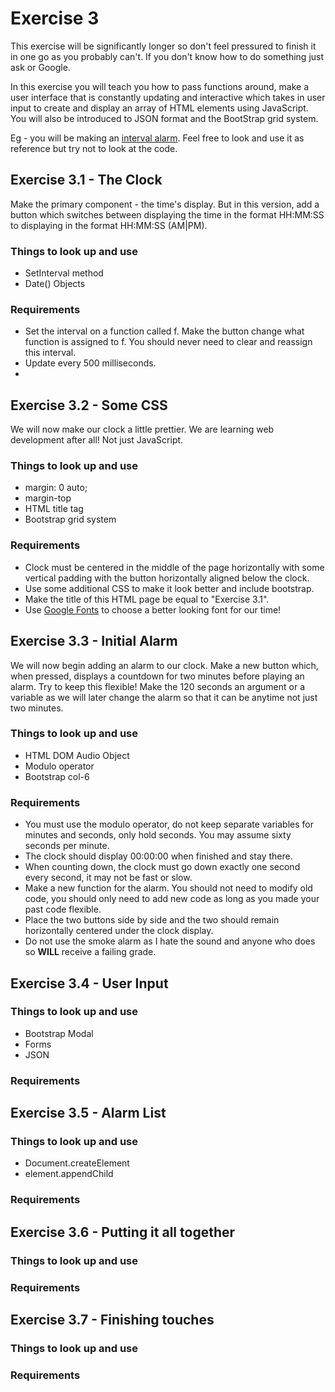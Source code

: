 # Exercise 3

This exercise will be significantly longer so don't feel pressured to finish it in one go as you probably can't. If you don't know how to do something just ask or Google. 

In this exercise you will teach you how to pass functions around, make a user interface that is constantly updating and interactive which takes in user input to create and display an array of HTML elements using JavaScript. You will also be introduced to JSON format and the BootStrap grid system.

Eg - you will be making an [interval alarm](https://interval-alarm.herokuapp.com/). Feel free to look and use it as reference but try not to look at the code. 


## Exercise 3.1 - The Clock
Make the primary component - the time's display. But in this version, add a button which switches between displaying the time in the format HH:MM:SS to displaying in the format HH:MM:SS (AM|PM).

### Things to look up and use
- SetInterval method
- Date() Objects

### Requirements
- Set the interval on a function called f. Make the button change what function is assigned to f. You should never need to clear and reassign this interval.
- Update every 500 milliseconds. 
- 

## Exercise 3.2 - Some CSS
We will now make our clock a little prettier. We are learning web development after all! Not just JavaScript.

### Things to look up and use
- margin: 0 auto;
- margin-top
- HTML title tag
- Bootstrap grid system

### Requirements
- Clock must be centered in the middle of the page horizontally with some vertical padding with the button horizontally aligned below the clock.
- Use some additional CSS to make it look better and include bootstrap.
- Make the title of this HTML page be equal to "Exercise 3.1".
- Use [Google Fonts](https://fonts.google.com/) to choose a better looking font for our time! 


## Exercise 3.3 - Initial Alarm
We will now begin adding an alarm to our clock. Make a new button which, when pressed, displays a countdown for two minutes before playing an alarm. Try to keep this flexible! Make the 120 seconds an argument or a variable as we will later change the alarm so that it can be anytime not just two minutes.

### Things to look up and use
- HTML DOM Audio Object
- Modulo operator
- Bootstrap col-6

### Requirements
- You must use the modulo operator, do not keep separate variables for minutes and seconds, only hold seconds. You may assume sixty seconds per minute. 
- The clock should display 00:00:00 when finished and stay there. 
- When counting down, the clock must go down exactly one second every second, it may not be fast or slow.
- Make a new function for the alarm. You should not need to modify old code, you should only need to add new code as long as you made your past code flexible. 
- Place the two buttons side by side and the two should remain horizontally centered under the clock display.
- Do not use the smoke alarm as I hate the sound and anyone who does so **WILL** receive a failing grade.


## Exercise 3.4 - User Input

### Things to look up and use
- Bootstrap Modal
- Forms
- JSON
### Requirements


## Exercise 3.5 - Alarm List

### Things to look up and use
- Document.createElement
- element.appendChild
### Requirements


## Exercise 3.6 - Putting it all together

### Things to look up and use
### Requirements


## Exercise 3.7 - Finishing touches

### Things to look up and use
### Requirements